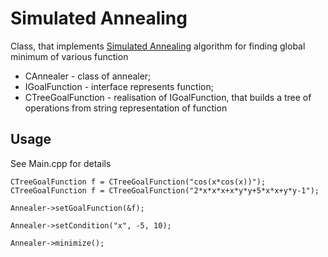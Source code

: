 Simulated Annealing
===================

Class, that implements [Simulated Annealing](http://en.wikipedia.org/wiki/Simulated_annealing/) algorithm 
for finding global minimum of various function

- CAnnealer - class of annealer;
- IGoalFunction - interface represents function;
- CTreeGoalFunction - realisation of IGoalFunction, that builds a tree of operations from string representation of function


Usage
------------------
See Main.cpp for details

	CTreeGoalFunction f = CTreeGoalFunction("cos(x*cos(x))");
	CTreeGoalFunction f = CTreeGoalFunction("2*x*x*x+x*y*y+5*x*x+y*y-1");
	
	Annealer->setGoalFunction(&f);
	
	Annealer->setCondition("x", -5, 10);
	
	Annealer->minimize();

